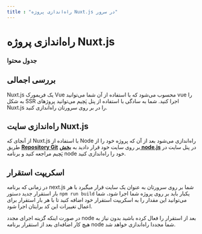 ```yaml
---
title : "راه‌اندازی پروژه Nuxt.js در سرور"
---
```


# راه‌اندازی پروژه Nuxt.js

### جدول محتوا

## بررسی اجمالی 

Nuxt.js یک فریمورک Vue محسوب می‌شود که با استفاده از آن شما می‌توانید vue را به شکل SSR اجرا کنید. شما به سادگی با استفاده از پنل پَچیم می‌توانید پروژ‌های Nuxt.js را در بر روی سرورتان راه‌اندازی کنید.

## راه‌اندازی سایت Nuxt.js

از آنجای که Nuxt.js با استفاده از Node راه‌اندازی می‌شود بعد از آن که پروژه خود را از طریق [**Repository Git**](/sites/setup-site/setup-application) بر روی سایت خود قرار دادید به [**بخش node.js**](/sites/app-deploy/nodejs) در پنل سایت در پَچیم مراجعه کنید و برنامه node خود را راه‌اندازی کنید.

## اسکریپت استقرار

در زمانی که برنامه next.js شما بر روی سرورتان به عنوان یک سایت قرار میگیرد با هر بار استقرار جدید دستور `npm run build` یکبار باید بر روی پروژه شما اجرا شود، شما می‌توانید این مقدار را به اسکریپت استقرار خود اضافه کنید تا با هر بار استقرار برای اعمال تغییرات این کد برایتان اجرا شود.

در صورت اینکه گزینه اجرای مجدد node بعد از استقرار را فعال کرده باشید بدون نیاز به هیچ کار اضافه‌ای بعد از استقرار برنامه node شما مجددا راه‌اندازی خواهد شد.
